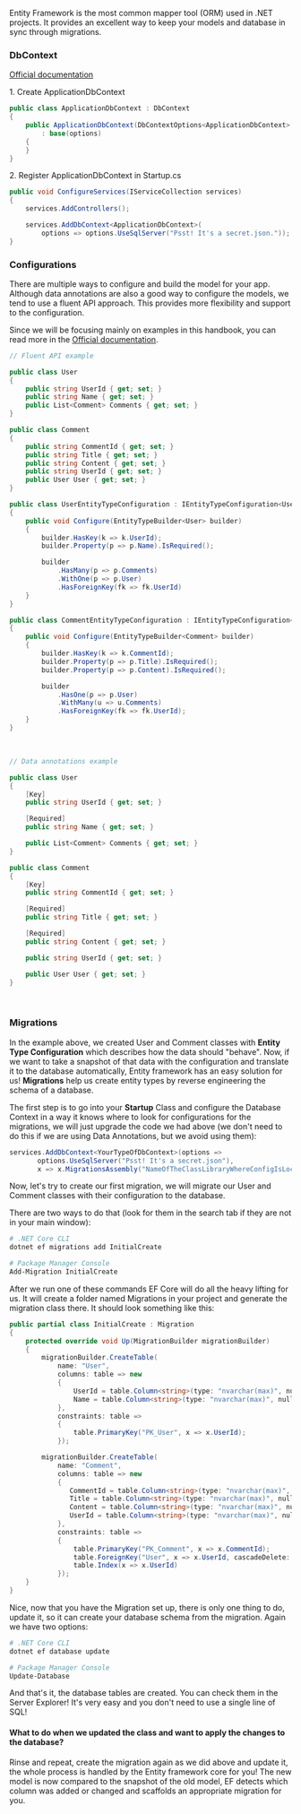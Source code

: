 Entity Framework is the most common mapper tool (ORM) used in .NET projects. It provides an excellent way to keep your models and database in sync through migrations.

### DbContext

[Official documentation](https://docs.microsoft.com/en-us/ef/core/dbcontext-configuration/)

1\. Create ApplicationDbContext

```c#
public class ApplicationDbContext : DbContext
{
    public ApplicationDbContext(DbContextOptions<ApplicationDbContext> options)
        : base(options)
    {
    }
}
```

2\. Register ApplicationDbContext in Startup.cs

```c#
public void ConfigureServices(IServiceCollection services)
{
    services.AddControllers();

    services.AddDbContext<ApplicationDbContext>(
        options => options.UseSqlServer("Psst! It's a secret.json."));
}
```

### Configurations

There are multiple ways to configure and build the model for your app. Although data annotations are also a good way to configure the models, we tend to use a fluent API approach. This provides more flexibility and support to the configuration.

Since we will be focusing mainly on examples in this handbook, you can read more in the [Official documentation](https://docs.microsoft.com/en-us/ef/core/modeling/).


```c#
// Fluent API example

public class User
{
    public string UserId { get; set; }
    public string Name { get; set; }
    public List<Comment> Comments { get; set; }
}

public class Comment
{
    public string CommentId { get; set; }    
    public string Title { get; set; }
    public string Content { get; set; }
    public string UserId { get; set; }
    public User User { get; set; }
}

public class UserEntityTypeConfiguration : IEntityTypeConfiguration<User>
{
    public void Configure(EntityTypeBuilder<User> builder)
    {
        builder.HasKey(k => k.UserId);        
        builder.Property(p => p.Name).IsRequired();

        builder
            .HasMany(p => p.Comments)
            .WithOne(p => p.User)
            .HasForeignKey(fk => fk.UserId)
    }
}

public class CommentEntityTypeConfiguration : IEntityTypeConfiguration<Comment>
{
    public void Configure(EntityTypeBuilder<Comment> builder)
    {
        builder.HasKey(k => k.CommentId);
        builder.Property(p => p.Title).IsRequired();
        builder.Property(p => p.Content).IsRequired();

        builder
            .HasOne(p => p.User)
            .WithMany(u => u.Comments)
            .HasForeignKey(fk => fk.UserId);
    }
}
```
&nbsp;

```c#
// Data annotations example

public class User
{
    [Key]
    public string UserId { get; set; }

    [Required]
    public string Name { get; set; }

    public List<Comment> Comments { get; set; }
}

public class Comment
{
    [Key]
    public string CommentId { get; set; }

    [Required]
    public string Title { get; set; }

    [Required]
    public string Content { get; set; }

    public string UserId { get; set; }

    public User User { get; set; }
}
```

&nbsp;

### Migrations

In the example above, we created User and Comment classes with **Entity Type Configuration** which describes how the data should "behave". Now, if we want to take a snapshot of that data with the configuration and translate it to the database automatically, Entity framework has an easy solution for us! **Migrations** help us create entity types by reverse engineering the schema of a database.

The first step is to go into your **Startup** Class and configure the Database Context in a way it knows where to look for configurations for the migrations, we will just upgrade the code we had above (we don't need to do this if we are using Data Annotations, but we avoid using them):

```c#
services.AddDbContext<YourTypeOfDbContext>(options =>
       options.UseSqlServer("Psst! It's a secret.json"),
       x => x.MigrationsAssembly("NameOfTheClassLibraryWhereConfigIsLocated")));
```


Now, let's try to create our first migration, we will migrate our User and Comment classes with their configuration to the database.

There are two ways to do that (look for them in the search tab if they are not in your main window):

``` bash
# .NET Core CLI
dotnet ef migrations add InitialCreate

# Package Manager Console
Add-Migration InitialCreate

```


After we run one of these commands EF Core will do all the heavy lifting for us. It will create a folder named Migrations in your project and generate the migration class there. It should look something like this:

```c#
public partial class InitialCreate : Migration
{
    protected override void Up(MigrationBuilder migrationBuilder)
    {
        migrationBuilder.CreateTable(
            name: "User",
            columns: table => new
            {
                UserId = table.Column<string>(type: "nvarchar(max)", nullable: false),
                Name = table.Column<string>(type: "nvarchar(max)", nullable: false),
            },
            constraints: table =>
            {
                table.PrimaryKey("PK_User", x => x.UserId);
            });

        migrationBuilder.CreateTable(
            name: "Comment",
            columns: table => new
            {
               CommentId = table.Column<string>(type: "nvarchar(max)", nullable: false),
               Title = table.Column<string>(type: "nvarchar(max)", nullable: false),
               Content = table.Column<string>(type: "nvarchar(max)", nullable: false),
               UserId = table.Column<string>(type: "nvarchar(max)", nullable: false),
            },
            constraints: table =>
            {
                table.PrimaryKey("PK_Comment", x => x.CommentId);
                table.ForeignKey("User", x => x.UserId, cascadeDelete: true)
                table.Index(x => x.UserId)
            });
    }
}
```

Nice, now that you have the Migration set up, there is only one thing to do, update it, so it can create your database schema from the migration. Again we have two options:

``` bash
# .NET Core CLI
dotnet ef database update

# Package Manager Console
Update-Database

```

And that's it, the database tables are created. You can check them in the Server Explorer! It's very easy and you don't need to use a single line of SQL!


#### What to do when we updated the class and want to apply the changes to the database?

Rinse and repeat, create the migration again as we did above and update it, the whole process is handled by the Entity framework core for you! The new model is now compared to the snapshot of the old model, EF detects which column was added or changed and scaffolds an appropriate migration for you.

